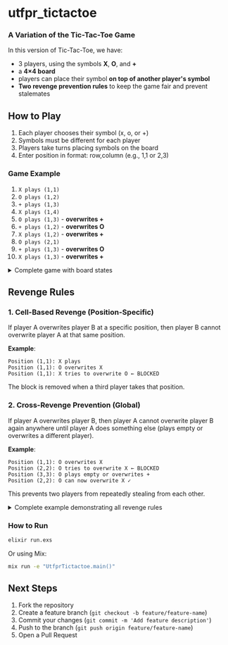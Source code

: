 # utfpr_tictactoe

### A Variation of the Tic-Tac-Toe Game

In this version of Tic-Tac-Toe, we have:

* 3 players, using the symbols **X**, **O**, and **+**
* a **4×4 board**
* players can place their symbol **on top of another player's symbol**
* **Two revenge prevention rules** to keep the game fair and prevent stalemates

## How to Play

1. Each player chooses their symbol (x, o, or +)
2. Symbols must be different for each player
3. Players take turns placing symbols on the board
4. Enter position in format: row,column (e.g., 1,1 or 2,3)

### Game Example

1. `X plays (1,1)`
2. `O plays (1,2)`
3. `+ plays (1,3)`
4. `X plays (1,4)`
5. `O plays (1,3)` - **overwrites \+**
6. `+ plays (1,2)` - **overwrites O**
7. `X plays (1,2)` - **overwrites \+**
8. `O plays (2,1)`
9. `+ plays (1,3)` - **overwrites O**
10. `X plays (1,3)` - **overwrites \+**

<details>
<summary>Complete game with board states</summary>

1. `X plays (1,1)`

|   | 1 | 2 | 3 | 4 |
|---|---|---|---|---|
| 1 | X |   |   |   |
| 2 |   |   |   |   |
| 3 |   |   |   |   |
| 4 |   |   |   |   |

2. `O plays (1,2)`

|   | 1 | 2 | 3 | 4 |
|---|---|---|---|---|
| 1 | X | O |   |   |
| 2 |   |   |   |   |
| 3 |   |   |   |   |
| 4 |   |   |   |   |

3. `+ plays (1,3)`

|   | 1 | 2 | 3 | 4 |
|---|---|---|---|---|
| 1 | X | O | + |   |
| 2 |   |   |   |   |
| 3 |   |   |   |   |
| 4 |   |   |   |   |

4. `X plays (1,4)`

|   | 1 | 2 | 3 | 4 |
|---|---|---|---|---|
| 1 | X | O | + | X |
| 2 |   |   |   |   |
| 3 |   |   |   |   |
| 4 |   |   |   |   |

5. `O plays (1,3)` - **overwrites +**

|   | 1 | 2 | 3 | 4 |
|---|---|---|---|---|
| 1 | X | O | O | X |
| 2 |   |   |   |   |
| 3 |   |   |   |   |
| 4 |   |   |   |   |

6. `+ plays (1,2)` - **overwrites O**

|   | 1 | 2 | 3 | 4 |
|---|---|---|---|---|
| 1 | X | + | O | X |
| 2 |   |   |   |   |
| 3 |   |   |   |   |
| 4 |   |   |   |   |

7. `X plays (1,2)` - **overwrites +**

|   | 1 | 2 | 3 | 4 |
|---|---|---|---|---|
| 1 | X | X | O | X |
| 2 |   |   |   |   |
| 3 |   |   |   |   |
| 4 |   |   |   |   |

8. `O plays (2,1)`

|   | 1 | 2 | 3 | 4 |
|---|---|---|---|---|
| 1 | X | X | O | X |
| 2 | O |   |   |   |
| 3 |   |   |   |   |
| 4 |   |   |   |   |

9. `+ plays (1,3)` - **overwrites O**

|   | 1 | 2 | 3 | 4 |
|---|---|---|---|---|
| 1 | X | X | + | X |
| 2 | O |   |   |   |
| 3 |   |   |   |   |
| 4 |   |   |   |   |

10. `X plays (1,3)` - **overwrites +**

|   | 1 | 2 | 3 | 4 |
|---|---|---|---|---|
| 1 | X | X | X | X |
| 2 | O |   |   |   |
| 3 |   |   |   |   |
| 4 |   |   |   |   |

**Winner: X** (row 1 complete)

</details>

## Revenge Rules

### 1. Cell-Based Revenge (Position-Specific)

If player A overwrites player B at a specific position, then player B cannot overwrite player A at that same position.

**Example**:
```
Position (1,1): X plays
Position (1,1): O overwrites X
Position (1,1): X tries to overwrite O ← BLOCKED
```

The block is removed when a third player takes that position.

### 2. Cross-Revenge Prevention (Global)

If player A overwrites player B, then player A cannot overwrite player B again anywhere until player A does something else (plays empty or overwrites a different player).

**Example**:
```
Position (1,1): O overwrites X
Position (2,2): O tries to overwrite X ← BLOCKED
Position (3,3): O plays empty or overwrites +
Position (2,2): O can now overwrite X ✓
```

This prevents two players from repeatedly stealing from each other.

<details>
<summary>Complete example demonstrating all revenge rules</summary>

**Turn 1 - X plays (1,1)**

|   | 1 | 2 | 3 | 4 |
|---|---|---|---|---|
| 1 | X |   |   |   |
| 2 |   |   |   |   |
| 3 |   |   |   |   |
| 4 |   |   |   |   |

**Turn 2 - O plays (1,1)** - overwrites X

|   | 1 | 2 | 3 | 4 |
|---|---|---|---|---|
| 1 | O |   |   |   |
| 2 |   |   |   |   |
| 3 |   |   |   |   |
| 4 |   |   |   |   |

*O's last_steal = X*

**Turn 3 - \+ plays (2,1)**

|   | 1 | 2 | 3 | 4 |
|---|---|---|---|---|
| 1 | O |   |   |   |
| 2 | + |   |   |   |
| 3 |   |   |   |   |
| 4 |   |   |   |   |

**Turn 4 - X tries (1,1)** - **BLOCKED by cell revenge**, plays (1,2) instead

|   | 1 | 2 | 3 | 4 |
|---|---|---|---|---|
| 1 | O | X |   |   |
| 2 | + |   |   |   |
| 3 |   |   |   |   |
| 4 |   |   |   |   |

*Cell revenge: X cannot retake (1,1)*

**Turn 5 - O tries (1,2)** - **BLOCKED by cross-revenge**, plays (2,2) instead

|   | 1 | 2 | 3 | 4 |
|---|---|---|---|---|
| 1 | O | X |   |   |
| 2 | + | O |   |   |
| 3 |   |   |   |   |
| 4 |   |   |   |   |

*Cross-revenge: O cannot steal from X again (O's last_steal = X)*

**Turn 6 - \+ plays (1,1)** - overwrites O

|   | 1 | 2 | 3 | 4 |
|---|---|---|---|---|
| 1 | + | X |   |   |
| 2 | + | O |   |   |
| 3 |   |   |   |   |
| 4 |   |   |   |   |

*Cell history at (1,1) changes - cell revenge cleared for X take from O and vice-versa, but not for O retake from \+*

*\+'s last_steal = O*

**Turn 7 - X plays (1,1)** - **ALLOWED** (cell revenge cleared)

|   | 1 | 2 | 3 | 4 |
|---|---|---|---|---|
| 1 | X | X |   |   |
| 2 | + | O |   |   |
| 3 |   |   |   |   |
| 4 |   |   |   |   |

*X's last_steal = \+*

**Turn 8 - O plays (3,1)** - empty cell

|   | 1 | 2 | 3 | 4 |
|---|---|---|---|---|
| 1 | X | X |   |   |
| 2 | + | O |   |   |
| 3 | O |   |   |   |
| 4 |   |   |   |   |

*O's last_steal = nil (played empty, cross-revenge cleared)*

**Turn 9 - \+ plays (2,2)** - overwrites O

|   | 1 | 2 | 3 | 4 |
|---|---|---|---|---|
| 1 | X | X |   |   |
| 2 | + | + |   |   |
| 3 | O |   |   |   |
| 4 |   |   |   |   |

**Turn 10 - X plays (1,2)** - overwrites X (own symbol, blocked), plays (3,1) instead - overwrites O

|   | 1 | 2 | 3 | 4 |
|---|---|---|---|---|
| 1 | X | X |   |   |
| 2 | + | + |   |   |
| 3 | X |   |   |   |
| 4 |   |   |   |   |

**Turn 11 - O tries (3,1)** - **BLOCKED by cell revenge**, plays (1,2) instead - **ALLOWED** (cross-revenge cleared)

|   | 1 | 2 | 3 | 4 |
|---|---|---|---|---|
| 1 | X | O |   |   |
| 2 | + | + |   |   |
| 3 | X |   |   |   |
| 4 |   |   |   |   |

</details>

### How to Run

```bash
elixir run.exs
```

Or using Mix:

```bash
mix run -e "UtfprTictactoe.main()"
```

## Next Steps

1. Fork the repository
2. Create a feature branch (`git checkout -b feature/feature-name`)
3. Commit your changes (`git commit -m 'Add feature description'`)
4. Push to the branch (`git push origin feature/feature-name`)
5. Open a Pull Request
